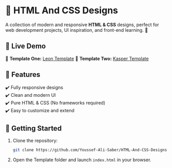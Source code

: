# 🎨 HTML And CSS Designs  

A collection of modern and responsive **HTML & CSS** designs, perfect for web development projects, UI inspiration, and front-end learning. 🚀  


## 📌 Live Demo  

🔗 **Template One:** [Leon Template](https://youssef-ali-saber.github.io/HTML-And-CSS-Designs/Leon%20Template%20One/)
🔗 **Template Two:** [Kasper Template](https://youssef-ali-saber.github.io/HTML-And-CSS-Designs/Kasper%20Template%20Two/)

## 📁 Features  

✔️ Fully responsive designs  
✔️ Clean and modern UI  
✔️ Pure HTML & CSS (No frameworks required)  
✔️ Easy to customize and extend  


## 🚀 Getting Started  

1. Clone the repository:  
   ```sh
   git clone https://github.com/Youssef-Ali-Saber/HTML-And-CSS-Designs.git
   ```
2. Open the Template folder and launch `index.html` in your browser.  
